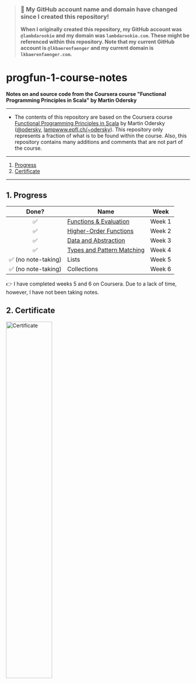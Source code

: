 > ### 🚨 My GitHub account name and domain have changed since I created this repository!
> **When I originally created this repository, my GitHub account was `@lambdarookie` and my domain was `lambdarookie.com`.
> These might be referenced within this repository.
> Note that my current GitHub account is `@lkbaerenfaenger` and my current domain is `lkbaerenfaenger.com`.**

# progfun-1-course-notes

**Notes on and source code from the Coursera course "Functional Programming Principles in Scala" by Martin Odersky**

---

* The contents of this repository are based on the Coursera course [Functional Programming Principles in Scala](https://de.coursera.org/learn/progfun1) by Martin Odersky ([@odersky](https://github.com/odersky), [lampwww.epfl.ch/~odersky](https://lampwww.epfl.ch/~odersky)).
  This repository only represents a fraction of what is to be found within the course.
  Also, this repository contains many additions and comments that are not part of the course.

---

1. [Progress](#1-progress) 
2. [Certificate](#2-certificate)

---

## 1. Progress

|  Done?                              | Name                                          | Week    |
|:-----------------------------------:|-----------------------------------------------|---------|
| :white_check_mark:                  | [Functions & Evaluation](notes/week_1.md)     | Week 1  |
| :white_check_mark:                  | [Higher-Order Functions](notes/week_2.md)     | Week 2  |
| :white_check_mark:                  | [Data and Abstraction](notes/week_3.md)       | Week 3  |
| :white_check_mark:                  | [Types and Pattern Matching](notes/week_4.md) | Week 4  |
| :white_check_mark: (no note-taking) | Lists                                         | Week 5  |
| :white_check_mark: (no note-taking) | Collections                                   | Week 6  |

:point_right: I have completed weeks 5 and 6 on Coursera.
Due to a lack of time, however, I have not been taking notes.

## 2. Certificate

<a href="https://www.coursera.org/account/accomplishments/records/EEPS5QERHXNC">
  <img alt="Certificate" width=50% height=50% src="certificate/epfl_functional_programming_principles_in_scala_certificate.png" />
</a>
